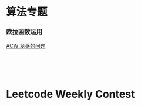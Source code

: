 # 算法专题

### 欧拉函数运用
[ACW 龙哥的问题 ](https://github.com/JunBinLiang/cpp-algorithm/blob/main/code/%E6%AC%A7%E6%8B%89%E5%87%BD%E6%95%B0/%E9%BE%99%E5%93%A5%E7%9A%84%E9%97%AE%E9%A2%98.cpp)  <br/>

<br/><br/><br/>
# Leetcode Weekly Contest
